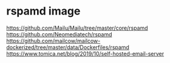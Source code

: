# rspamd image

https://github.com/Mailu/Mailu/tree/master/core/rspamd
https://github.com/Neomediatech/rspamd
https://github.com/mailcow/mailcow-dockerized/tree/master/data/Dockerfiles/rspamd
https://www.tomica.net/blog/2019/10/self-hosted-email-server
